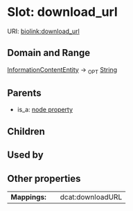 
# Slot: download_url




URI: [biolink:download_url](https://w3id.org/biolink/vocab/download_url)


## Domain and Range

[InformationContentEntity](InformationContentEntity.md) &#8594;  <sub>OPT</sub> [String](types/String.md)

## Parents

 *  is_a: [node property](node_property.md)

## Children


## Used by


## Other properties

|  |  |  |
| --- | --- | --- |
| **Mappings:** | | dcat:downloadURL |

